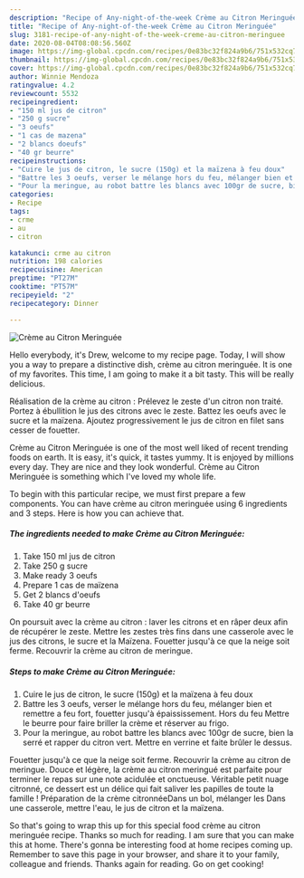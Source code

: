 ```yaml
---
description: "Recipe of Any-night-of-the-week Crème au Citron Meringuée"
title: "Recipe of Any-night-of-the-week Crème au Citron Meringuée"
slug: 3181-recipe-of-any-night-of-the-week-creme-au-citron-meringuee
date: 2020-08-04T08:08:56.560Z
image: https://img-global.cpcdn.com/recipes/0e83bc32f824a9b6/751x532cq70/creme-au-citron-meringuee-photo-principale-de-la-recette.jpg
thumbnail: https://img-global.cpcdn.com/recipes/0e83bc32f824a9b6/751x532cq70/creme-au-citron-meringuee-photo-principale-de-la-recette.jpg
cover: https://img-global.cpcdn.com/recipes/0e83bc32f824a9b6/751x532cq70/creme-au-citron-meringuee-photo-principale-de-la-recette.jpg
author: Winnie Mendoza
ratingvalue: 4.2
reviewcount: 5532
recipeingredient:
- "150 ml jus de citron"
- "250 g sucre"
- "3 oeufs"
- "1 cas de mazena"
- "2 blancs doeufs"
- "40 gr beurre"
recipeinstructions:
- "Cuire le jus de citron, le sucre (150g) et la maïzena à feu doux"
- "Battre les 3 oeufs, verser le mélange hors du feu, mélanger bien et remettre a feu fort, fouetter jusqu&#39;à épaississement. Hors du feu Mettre le beurre pour faire briller la crème et réserver au frigo."
- "Pour la meringue, au robot battre les blancs avec 100gr de sucre, bien la serré et rapper du citron vert. Mettre en verrine et faite brûler le dessus."
categories:
- Recipe
tags:
- crme
- au
- citron

katakunci: crme au citron 
nutrition: 198 calories
recipecuisine: American
preptime: "PT27M"
cooktime: "PT57M"
recipeyield: "2"
recipecategory: Dinner

---
```



![Crème au Citron Meringuée](https://img-global.cpcdn.com/recipes/0e83bc32f824a9b6/751x532cq70/creme-au-citron-meringuee-photo-principale-de-la-recette.jpg)

Hello everybody, it's Drew, welcome to my recipe page. Today, I will show you a way to prepare a distinctive dish, crème au citron meringuée. It is one of my favorites. This time, I am going to make it a bit tasty. This will be really delicious.

Réalisation de la crème au citron : Prélevez le zeste d&#39;un citron non traité. Portez à ébullition le jus des citrons avec le zeste. Battez les oeufs avec le sucre et la maïzena. Ajoutez progressivement le jus de citron en filet sans cesser de fouetter.

Crème au Citron Meringuée is one of the most well liked of recent trending foods on earth. It is easy, it's quick, it tastes yummy. It is enjoyed by millions every day. They are nice and they look wonderful. Crème au Citron Meringuée is something which I've loved my whole life.


To begin with this particular recipe, we must first prepare a few components. You can have crème au citron meringuée using 6 ingredients and 3 steps. Here is how you can achieve that.

<!--inarticleads1-->

##### The ingredients needed to make Crème au Citron Meringuée:

1. Take 150 ml jus de citron
1. Take 250 g sucre
1. Make ready 3 oeufs
1. Prepare 1 cas de maïzena
1. Get 2 blancs d&#39;oeufs
1. Take 40 gr beurre


On poursuit avec la crème au citron : laver les citrons et en râper deux afin de récupérer le zeste. Mettre les zestes très fins dans une casserole avec le jus des citrons, le sucre et la Maïzena. Fouetter jusqu&#39;à ce que la neige soit ferme. Recouvrir la crème au citron de meringue. 

<!--inarticleads2-->

##### Steps to make Crème au Citron Meringuée:

1. Cuire le jus de citron, le sucre (150g) et la maïzena à feu doux
1. Battre les 3 oeufs, verser le mélange hors du feu, mélanger bien et remettre a feu fort, fouetter jusqu&#39;à épaississement. Hors du feu Mettre le beurre pour faire briller la crème et réserver au frigo.
1. Pour la meringue, au robot battre les blancs avec 100gr de sucre, bien la serré et rapper du citron vert. Mettre en verrine et faite brûler le dessus.


Fouetter jusqu&#39;à ce que la neige soit ferme. Recouvrir la crème au citron de meringue. Douce et légère, la crème au citron meringué est parfaite pour terminer le repas sur une note acidulée et onctueuse. Véritable petit nuage citronné, ce dessert est un délice qui fait saliver les papilles de toute la famille ! Préparation de la crème citronnéeDans un bol, mélanger les Dans une casserole, mettre l&#39;eau, le jus de citron et la maïzena. 

So that's going to wrap this up for this special food crème au citron meringuée recipe. Thanks so much for reading. I am sure that you can make this at home. There's gonna be interesting food at home recipes coming up. Remember to save this page in your browser, and share it to your family, colleague and friends. Thanks again for reading. Go on get cooking!
